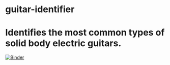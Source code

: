 # guitar-identifier
# Identifies the most common types of solid body electric guitars.
[![Binder](https://mybinder.org/badge_logo.svg)](https://mybinder.org/v2/gh/prhunt8/guitar-identifier/HEAD?urlpath=%2Fvoila%2Frender%2FGuitars_Webapp.ipynb)
